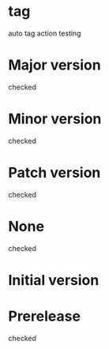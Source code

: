 # tag
auto tag action testing

# Major version

checked

# Minor version

checked

# Patch version

checked

# None

checked

# Initial version

# Prerelease 

checked
